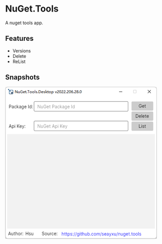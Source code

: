 # NuGet.Tools
A nuget tools app.

## Features
- Versions
- Delete
- ReList

## Snapshots
![main](./assets/main.png)